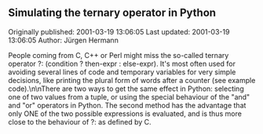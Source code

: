 ## Simulating the ternary operator in Python 
Originally published: 2001-03-19 13:06:05 
Last updated: 2001-03-19 13:06:05 
Author: Jürgen Hermann 
 
People coming from C, C++ or Perl might miss the so-called ternary operator ?: (condition ? then-expr : else-expr). It's most often used for avoiding several lines of code and temporary variables for very simple decisions, like printing the plural form of words after a counter (see example code).\n\nThere are two ways to get the same effect in Python: selecting one of two values from a tuple, or using the special behaviour of the "and" and "or" operators in Python. The second method has the advantage that only ONE of the two possible expressions is evaluated, and is thus more close to the behaviour of ?: as defined by C.